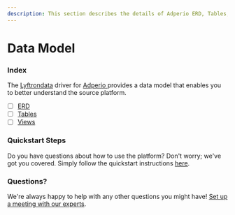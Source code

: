 ```yaml
---
description: This section describes the details of Adperio ERD, Tables, and Views.
---
```


# Data Model

### Index

The  [Lyftrondata](https://www.lyftrondata.com/) driver for [Adperio](https://www.lyftrondata.com/integration/adperio/)[ ](https://www.lyftrondata.com/integration/adperio/)provides a data model that enables you to better understand the source platform.

* [ ] [ERD](../../../marketing-analytics/adperio/data-model/erd.md)
* [ ] [Tables](../../../marketing-analytics/adperio/data-model/tables.md)
* [ ] [Views](../../../marketing-analytics/adperio/data-model/views.md)

### Quickstart Steps

Do you have questions about how to use the platform? Don't worry; we've got you covered. Simply follow the quickstart instructions [here](../../../../quickstart-steps.md).

### Questions? <a href="#questions" id="questions"></a>

We're always happy to help with any other questions you might have! [Set up a meeting with our experts](https://www.lyftrondata.com/book-a-meeting/).

